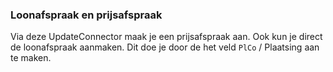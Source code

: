 ### Loonafspraak en prijsafspraak

Via deze UpdateConnector maak je een prijsafspraak aan. Ook kun je direct de loonafspraak aanmaken. Dit doe je door de het veld `PlCo` / Plaatsing aan te maken.